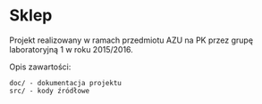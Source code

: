 # Sklep

Projekt realizowany w ramach przedmiotu AZU na PK przez grupę laboratoryjną 1 w roku 2015/2016.

Opis zawartości:

    doc/ - dokumentacja projektu
    src/ - kody źródłowe
